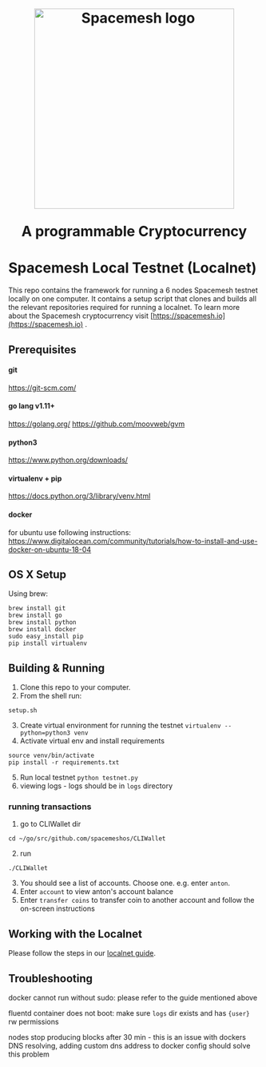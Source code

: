 <h1 align="center"><a href="https://spacemesh.io"><img width="400" src="https://spacemesh.io/content/images/2019/05/black_logo_hp.png" alt="Spacemesh logo" /></a><p align="center">A programmable Cryptocurrency</p></h1>
  
# Spacemesh Local Testnet (Localnet)

This repo contains the framework for running a 6 nodes Spacemesh testnet locally on one computer. 
It contains a setup script that clones and builds all the relevant repositories required for running a localnet.
To learn more about the Spacemesh cryptocurrency visit [https://spacemesh.io](https://spacemesh.io) .

## Prerequisites
#### git 
https://git-scm.com/
#### go lang v1.11+
https://golang.org/
https://github.com/moovweb/gvm

#### python3
https://www.python.org/downloads/

#### virtualenv + pip
https://docs.python.org/3/library/venv.html

#### docker
for ubuntu use following instructions:
https://www.digitalocean.com/community/tutorials/how-to-install-and-use-docker-on-ubuntu-18-04

## OS X Setup
Using brew:

```
brew install git
brew install go
brew install python
brew install docker
sudo easy_install pip
pip install virtualenv
```

## Building & Running

1. Clone this repo to your computer.
2. From the shell run:
```
setup.sh
``` 
3. Create virtual environment for running the testnet
`virtualenv --python=python3 venv`
4. Activate virtual env and install requirements
```
source venv/bin/activate
pip install -r requirements.txt
```
5. Run local testnet
`python testnet.py`
6. viewing logs - logs should be in `logs` directory

### running transactions

1. go to CLIWallet dir
```
cd ~/go/src/github.com/spacemeshos/CLIWallet
```

2. run 
```
./CLIWallet
```
3. You should see a list of accounts. Choose one. e.g. enter `anton`.
4. Enter `account`  to view anton's account balance
5. Enter `transfer coins` to transfer coin to another account and follow the on-screen instructions

## Working with the Localnet
Please follow the steps in our [localnet guide](https://testnet.spacemesh.io/#/local).

## Troubleshooting
docker cannot run without sudo: please refer to the guide mentioned above

fluentd container does not boot: make sure `logs` dir exists and has `{user}` rw permissions

nodes stop producing blocks after 30 min - this is an issue with dockers DNS resolving, adding custom dns address to docker config should solve this problem
